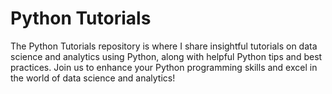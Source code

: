 # Python Tutorials

The Python Tutorials repository is where I share insightful tutorials on data science and analytics using Python, along with helpful Python tips and best practices. Join us to enhance your Python programming skills and excel in the world of data science and analytics!
